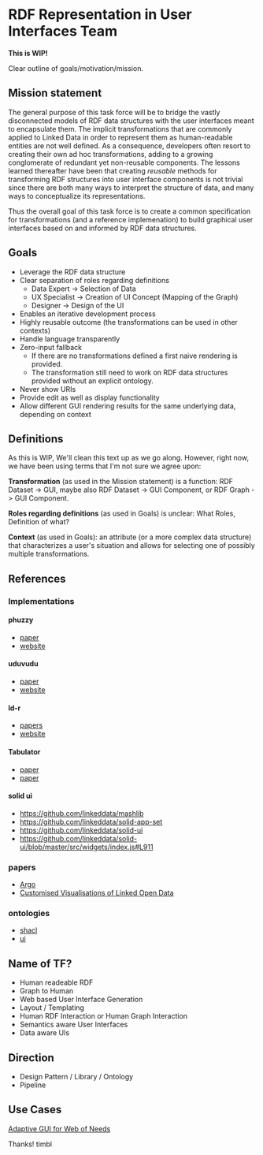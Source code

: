 # RDF Representation in User Interfaces Team

**This is WIP!**

Clear outline of goals/motivation/mission.

## Mission statement
The general purpose of this task force will be to bridge the vastly disconnected models of RDF data structures with the user interfaces meant to encapsulate them. The implicit transformations that are commonly applied to Linked Data in order to represent them as human-readable entities are not well defined. As a consequence, developers often resort to creating their own ad hoc transformations, adding to a growing conglomerate of redundant yet non-reusable components. The lessons learned thereafter have been that creating *reusable* methods for transforming RDF structures into user interface components is not trivial since there are both many ways to interpret the structure of data, and many ways to conceptualize its representations. 

Thus the overall goal of this task force is to create a common specification for transformations (and a reference implemenation) to build graphical user interfaces based on and informed by RDF data structures.

## Goals
- Leverage the RDF data structure
- Clear separation of roles regarding definitions
  - Data Expert -> Selection of Data
  - UX Specialist -> Creation of UI Concept (Mapping of the Graph)
  - Designer -> Design of the UI
- Enables an iterative development process
- Highly reusable outcome (the transformations can be used in other contexts)
- Handle language transparently
- Zero-input fallback
  - If there are no transformations defined a first naive rendering is provided.
  - The transformation still need to work on RDF data structures provided without an explicit ontology.
- Never show URIs
- Provide edit as well as display functionality
- Allow different GUI rendering results for the same underlying data, depending on context


## Definitions
As this is WIP, We'll clean this text up as we go along. However, right now, we have been using terms that I'm not sure we agree upon:

**Transformation** (as used in the Mission statement) is a  function: RDF Dataset -> GUI, maybe also RDF Dataset -> GUI Component, or RDF Graph -> GUI Component.

**Roles regarding definitions** (as used in Goals) is unclear: What Roles, Definition of what?

**Context** (as used in Goals): an attribute (or a more complex data structure) that characterizes a user's situation and allows for selecting one of possibly multiple transformations.

## References

### Implementations
#### phuzzy
* [paper](http://geog.ucsb.edu/~regalia/paper/voila2017.pdf)
* [website](http://phuzzy.link/)
#### uduvudu
* [paper](https://exascale.info/assets/pdf/uduvudu.pdf)
* [website](http://uduvudu.org)
#### ld-r
* [papers](http://research.ld-r.org)
* [website](http://ld-r.org/)

#### Tabulator
* [paper](https://pdfs.semanticscholar.org/fc88/f4d34e2a7e43fe8ffdb22dfcc2193a912c23.pdf?_ga=2.159102202.1111079707.1518835681-2059549870.1518835681)
* [paper](http://events.linkeddata.org/ldow2008/papers/11-berners-lee-hollenbach-tabulator-redux.pdf)

#### solid ui
* https://github.com/linkeddata/mashlib
* https://github.com/linkeddata/solid-app-set
* https://github.com/linkeddata/solid-ui
* https://github.com/linkeddata/solid-ui/blob/master/src/widgets/index.js#L911

### papers
* [Argo](http://ceur-ws.org/Vol-135/paper8.pdf)
* [Customised Visualisations of Linked Open Data](http://ceur-ws.org/Vol-1947/paper03.pdf)

### ontologies
* [shacl](https://www.w3.org/TR/shacl/)
* [ui](http://www.w3.org/ns/ui#)

## Name of TF?
  - Human readeable RDF
  - Graph to Human
  - Web based User Interface Generation 
  - Layout / Templating
  - Human RDF Interaction or Human Graph Interaction
  - Semantics aware User Interfaces
  - Data aware UIs

## Direction
  - Design Pattern / Library / Ontology
  - Pipeline


## Use Cases
[Adaptive GUI for Web of Needs](usecase_won.md)


Thanks!
timbl


